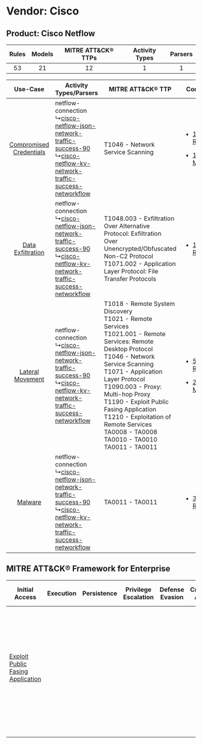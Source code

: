 Vendor: Cisco
=============
Product: Cisco Netflow
----------------------
| Rules | Models | MITRE ATT&CK® TTPs | Activity Types | Parsers |
|:-----:|:------:|:------------------:|:--------------:|:-------:|
|  53   |   21   |         12         |       1        |    1    |

|    Use-Case    | Activity Types/Parsers    | MITRE ATT&CK® TTP    | Content    |
|:----:| ---- | ---- | ---- |
| [Compromised Credentials](../../../UseCases/uc_compromised_credentials.md) |  netflow-connection<br> ↳[cisco-netflow-json-network-traffic-success-90](Ps/pC_cisconetflowjsonnetworktrafficsuccess90.md)<br> ↳[cisco-netflow-kv-network-traffic-success-networkflow](Ps/pC_cisconetflowkvnetworktrafficsuccessnetworkflow.md)<br> | T1046 - Network Service Scanning<br>    | [<ul><li>1 Rules</li></ul><ul><li>1 Models</li></ul>](RM/r_m_cisco_cisco_netflow_Compromised_Credentials.md) |
|       [Data Exfiltration](../../../UseCases/uc_data_exfiltration.md)       |  netflow-connection<br> ↳[cisco-netflow-json-network-traffic-success-90](Ps/pC_cisconetflowjsonnetworktrafficsuccess90.md)<br> ↳[cisco-netflow-kv-network-traffic-success-networkflow](Ps/pC_cisconetflowkvnetworktrafficsuccessnetworkflow.md)<br> | T1048.003 - Exfiltration Over Alternative Protocol: Exfiltration Over Unencrypted/Obfuscated Non-C2 Protocol<br>T1071.002 - Application Layer Protocol: File Transfer Protocols<br>    | [<ul><li>1 Rules</li></ul>](RM/r_m_cisco_cisco_netflow_Data_Exfiltration.md)    |
|        [Lateral Movement](../../../UseCases/uc_lateral_movement.md)        |  netflow-connection<br> ↳[cisco-netflow-json-network-traffic-success-90](Ps/pC_cisconetflowjsonnetworktrafficsuccess90.md)<br> ↳[cisco-netflow-kv-network-traffic-success-networkflow](Ps/pC_cisconetflowkvnetworktrafficsuccessnetworkflow.md)<br> | T1018 - Remote System Discovery<br>T1021 - Remote Services<br>T1021.001 - Remote Services: Remote Desktop Protocol<br>T1046 - Network Service Scanning<br>T1071 - Application Layer Protocol<br>T1090.003 - Proxy: Multi-hop Proxy<br>T1190 - Exploit Public Fasing Application<br>T1210 - Exploitation of Remote Services<br>TA0008 - TA0008<br>TA0010 - TA0010<br>TA0011 - TA0011<br> | [<ul><li>51 Rules</li></ul><ul><li>21 Models</li></ul>](RM/r_m_cisco_cisco_netflow_Lateral_Movement.md)      |
|    [Malware](../../../UseCases/uc_malware.md)    |  netflow-connection<br> ↳[cisco-netflow-json-network-traffic-success-90](Ps/pC_cisconetflowjsonnetworktrafficsuccess90.md)<br> ↳[cisco-netflow-kv-network-traffic-success-networkflow](Ps/pC_cisconetflowkvnetworktrafficsuccessnetworkflow.md)<br> | TA0011 - TA0011<br>    | [<ul><li>3 Rules</li></ul>](RM/r_m_cisco_cisco_netflow_Malware.md)    |

MITRE ATT&CK® Framework for Enterprise
--------------------------------------
| Initial Access                                                                         | Execution | Persistence | Privilege Escalation | Defense Evasion | Credential Access | Discovery                                                                                                                                                 | Lateral Movement                                                                                                                                                                                                                                          | Collection | Command and Control                                                                                                                                                                                                                                                                                                                  | Exfiltration                                                                                                                                                                                                                                         | Impact |
| -------------------------------------------------------------------------------------- | --------- | ----------- | -------------------- | --------------- | ----------------- | --------------------------------------------------------------------------------------------------------------------------------------------------------- | --------------------------------------------------------------------------------------------------------------------------------------------------------------------------------------------------------------------------------------------------------- | ---------- | ------------------------------------------------------------------------------------------------------------------------------------------------------------------------------------------------------------------------------------------------------------------------------------------------------------------------------------ | ---------------------------------------------------------------------------------------------------------------------------------------------------------------------------------------------------------------------------------------------------- | ------ |
| [Exploit Public Fasing Application](https://attack.mitre.org/techniques/T1190)<br><br> |           |             |                      |                 |                   | [Network Service Scanning](https://attack.mitre.org/techniques/T1046)<br><br>[Remote System Discovery](https://attack.mitre.org/techniques/T1018)<br><br> | [Exploitation of Remote Services](https://attack.mitre.org/techniques/T1210)<br><br>[Remote Services](https://attack.mitre.org/techniques/T1021)<br><br>[Remote Services: Remote Desktop Protocol](https://attack.mitre.org/techniques/T1021/001)<br><br> |            | [Application Layer Protocol: File Transfer Protocols](https://attack.mitre.org/techniques/T1071/002)<br><br>[Proxy: Multi-hop Proxy](https://attack.mitre.org/techniques/T1090/003)<br><br>[Application Layer Protocol](https://attack.mitre.org/techniques/T1071)<br><br>[Proxy](https://attack.mitre.org/techniques/T1090)<br><br> | [Exfiltration Over Alternative Protocol](https://attack.mitre.org/techniques/T1048)<br><br>[Exfiltration Over Alternative Protocol: Exfiltration Over Unencrypted/Obfuscated Non-C2 Protocol](https://attack.mitre.org/techniques/T1048/003)<br><br> |        |